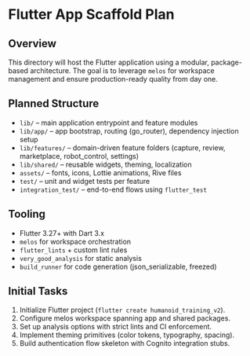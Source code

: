 # Flutter App Scaffold Plan

## Overview
This directory will host the Flutter application using a modular, package-based architecture. The goal is to leverage `melos` for workspace management and ensure production-ready quality from day one.

## Planned Structure
- `lib/` – main application entrypoint and feature modules
- `lib/app/` – app bootstrap, routing (go_router), dependency injection setup
- `lib/features/` – domain-driven feature folders (capture, review, marketplace, robot_control, settings)
- `lib/shared/` – reusable widgets, theming, localization
- `assets/` – fonts, icons, Lottie animations, Rive files
- `test/` – unit and widget tests per feature
- `integration_test/` – end-to-end flows using `flutter_test`

## Tooling
- Flutter 3.27+ with Dart 3.x
- `melos` for workspace orchestration
- `flutter_lints` + custom lint rules
- `very_good_analysis` for static analysis
- `build_runner` for code generation (json_serializable, freezed)

## Initial Tasks
1. Initialize Flutter project (`flutter create humanoid_training_v2`).
2. Configure melos workspace spanning app and shared packages.
3. Set up analysis options with strict lints and CI enforcement.
4. Implement theming primitives (color tokens, typography, spacing).
5. Build authentication flow skeleton with Cognito integration stubs.
